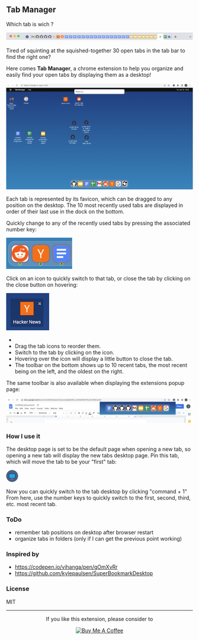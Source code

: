 Tab Manager
---

Which tab is wich ?

![tabbar](screenshots/tabbar.png)

Tired of squinting at the squished-together 30 open tabs in the tab bar to find the right one?


Here comes **Tab Manager**, a chrome extension to help you organize and easily find your open tabs by displaying them as a desktop! 

![screenshot](screenshots/screenshot.png)

Each tab is represented by its favicon, 
which can be dragged to any position on the desktop. 
The 10 most recently used tabs are displayed in order of their last use in the dock on the bottom.

Quickly change to any of the recently used tabs by pressing the associated number key:

![screenshot](screenshots/numbers.png)


Click on an icon to quickly switch to that tab, or close the tab by clicking on the close button on hovering:

![screenshot](screenshots/close.png)


- 
- Drag the tab icons to reorder them.
- Switch to the tab by clicking on the icon.
- Hovering over the icon will display a little button to close the tab.
- The toolbar on the bottom shows up to 10 recent tabs, the most recent being on the left, and the oldest on the right.


The same toolbar is also available when displaying the extensions popup page:

![popup](screenshots/popup.png)

### How I use it
The desktop page is set to be the default page when opening a new tab, 
so opening a new tab will display the new tabs desktop page.
Pin this tab, which will move the tab to be your "first" tab:

![icon](icons/icon.png)

Now you can quickly switch to the tab desktop by clicking "command + 1"
From here, use the number keys to quickly switch to the first, second, third, etc. most recent tab.

### ToDo
- remember tab positions on desktop after browser restart
- organize tabs in folders (only if I can get the previous point working)

### Inspired by
- https://codepen.io/vihanga/pen/gOmXvRr
- https://github.com/kylepaulsen/SuperBookmarkDesktop

### License
MIT

---
<center> If you like this extension, please consider to

<a href="https://www.buymeacoffee.com/bachmitre" target="_blank"><img src="https://cdn.buymeacoffee.com/buttons/v2/default-yellow.png" alt="Buy Me A Coffee" style="height: 60px !important;width: 217px !important;" ></a>


